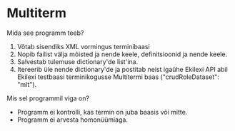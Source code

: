 # Multiterm

Mida see programm teeb?

1. Võtab sisendiks XML vormingus terminibaasi
2. Nopib failist välja mõisted ja nende keele, definitsioonid ja nende keele.
3. Salvestab tulemuse dictionary'de list'ina.
4. Itereerib üle nende dictionary'de ja postitab neist igaühe Ekilexi API abil Ekilexi testbaasi terminikogusse Multitermi baas	("crudRoleDataset": "mlt").

Mis sel programmil viga on?
- Programm ei kontrolli, kas termin on juba baasis või mitte.
- Programm ei arvesta homonüümiaga.
